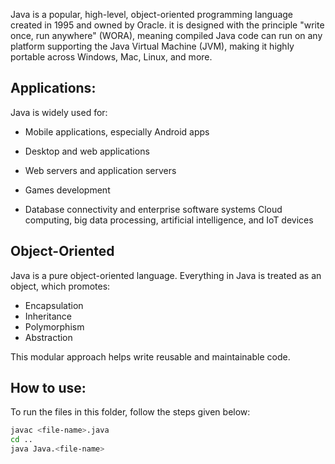Java is a popular, high-level, object-oriented programming language created in 1995 and owned by Oracle. it is designed with the principle "write once, run anywhere" (WORA), meaning compiled Java code can run on any platform supporting the Java Virtual Machine (JVM), making it highly portable across Windows, Mac, Linux, and more.


## Applications: 
Java is widely used for:

- Mobile applications, especially Android apps

- Desktop and web applications

- Web servers and application servers

- Games development

- Database connectivity and enterprise software systems
Cloud computing, big data processing, artificial intelligence, and IoT devices

## Object-Oriented

Java is a pure object-oriented language. Everything in Java is treated as an object, which promotes:

- Encapsulation
- Inheritance
- Polymorphism
- Abstraction

This modular approach helps write reusable and maintainable code.

## How to use:

To run the files in this folder, follow the steps given below:

```bash
javac <file-name>.java
cd ..
java Java.<file-name>
```
